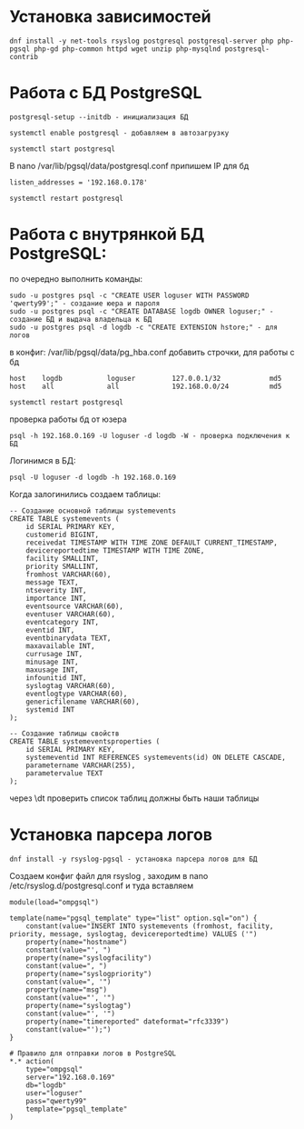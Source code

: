 # Установка зависимостей
```
dnf install -y net-tools rsyslog postgresql postgresql-server php php-pgsql php-gd php-common httpd wget unzip php-mysqlnd postgresql-contrib
```

# Работа с БД PostgreSQL
```
postgresql-setup --initdb - инициализация БД
```
```
systemctl enable postgresql - добавляем в автозагрузку
```
```
systemctl start postgresql
```
В nano /var/lib/pgsql/data/postgresql.conf припишем IP для бд
```
listen_addresses = '192.168.0.178'
```
```
systemctl restart postgresql
```

# Работа с внутрянкой БД PostgreSQL:
по очередно выполнить команды:
```
sudo -u postgres psql -c "CREATE USER loguser WITH PASSWORD 'qwerty99';" - создание юера и пароля
sudo -u postgres psql -c "CREATE DATABASE logdb OWNER loguser;" - создание БД и выдача владельца к БД
sudo -u postgres psql -d logdb -c "CREATE EXTENSION hstore;" - для логов
```

в конфиг: /var/lib/pgsql/data/pg_hba.conf добавить строчки, для работы с бд
```
host    logdb           loguser         127.0.0.1/32            md5
host    all             all             192.168.0.0/24          md5
```
```
systemctl restart postgresql
```
проверка работы бд от юзера
```
psql -h 192.168.0.169 -U loguser -d logdb -W - проверка подключения к БД
```
Логинимся в БД:
```
psql -U loguser -d logdb -h 192.168.0.169
```
Когда залогинились создаем таблицы:
```
-- Создание основной таблицы systemevents
CREATE TABLE systemevents (
    id SERIAL PRIMARY KEY,
    customerid BIGINT,
    receivedat TIMESTAMP WITH TIME ZONE DEFAULT CURRENT_TIMESTAMP,
    devicereportedtime TIMESTAMP WITH TIME ZONE,
    facility SMALLINT,
    priority SMALLINT,
    fromhost VARCHAR(60),
    message TEXT,
    ntseverity INT,
    importance INT,
    eventsource VARCHAR(60),
    eventuser VARCHAR(60),
    eventcategory INT,
    eventid INT,
    eventbinarydata TEXT,
    maxavailable INT,
    currusage INT,
    minusage INT,
    maxusage INT,
    infounitid INT,
    syslogtag VARCHAR(60),
    eventlogtype VARCHAR(60),
    genericfilename VARCHAR(60),
    systemid INT
);

-- Создание таблицы свойств
CREATE TABLE systemeventsproperties (
    id SERIAL PRIMARY KEY,
    systemeventid INT REFERENCES systemevents(id) ON DELETE CASCADE,
    parametername VARCHAR(255),
    parametervalue TEXT
);
```

через \dt проверить список таблиц
должны быть наши таблицы


# Установка парсера логов
```
dnf install -y rsyslog-pgsql - установка парсера логов для БД
```
Создаем конфиг файл для rsyslog , заходим в nano /etc/rsyslog.d/postgresql.conf и туда вставляем
```
module(load="ompgsql")

template(name="pgsql_template" type="list" option.sql="on") {
    constant(value="INSERT INTO systemevents (fromhost, facility, priority, message, syslogtag, devicereportedtime) VALUES ('")
    property(name="hostname")
    constant(value="', ")
    property(name="syslogfacility")
    constant(value=", ")
    property(name="syslogpriority")
    constant(value=", '")
    property(name="msg")
    constant(value="', '")
    property(name="syslogtag")
    constant(value="', '")
    property(name="timereported" dateformat="rfc3339")
    constant(value="');")
}

# Правило для отправки логов в PostgreSQL
*.* action(
    type="ompgsql"
    server="192.168.0.169"
    db="logdb"
    user="loguser"
    pass="qwerty99"
    template="pgsql_template"
)
```










